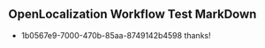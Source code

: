 ## OpenLocalization Workflow Test MarkDown
* 1b0567e9-7000-470b-85aa-8749142b4598 thanks!

<!--HONumber=Aug16_HO3-->



